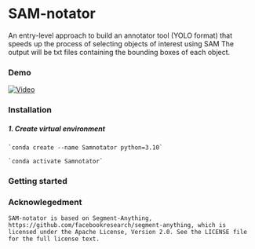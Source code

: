 # SAM-notator
An entry-level approach to build an annotator tool (YOLO format) that speeds up the process of selecting objects of interest using SAM
The output will be txt files containing the bounding boxes of each object.

### Demo

[![Video](https://img.youtube.com/vi/9W1M8kxq8ms/0.jpg)](https://www.youtube.com/watch?v=9W1M8kxq8ms)

### Installation

##### 1. Create virtual environment 
    `conda create --name Samnotator python=3.10`

    `conda activate Samnotator`
### Getting started 

### Acknowlegedment
`
SAM-notator is based on Segment-Anything, https://github.com/facebookresearch/segment-anything, which is licensed under the Apache License, Version 2.0.
See the LICENSE file for the full license text.
`